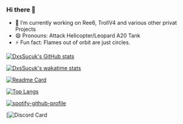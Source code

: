### Hi there 👋

- 🔭 I’m currently working on Ree6, TrollV4 and various other privat Projects
- 😄 Pronouns: Attack Helicopter/Leopard A20 Tank
- ⚡ Fun fact: Flames out of orbit are just circles.

[![DxsSucuk's GitHub stats](https://github-readme-stats.vercel.app/api?username=DxsSucuk&show_icons=true&theme=radical)](https://github.com/DxsSucuk/)

[![DxsSucuk's wakatime stats](https://github-readme-stats.vercel.app/api/wakatime?username=DxsSucuk&theme=radical)](https://github.com/DxsSucuk/)

[![Readme Card](https://github-readme-stats.vercel.app/api/pin/?username=dxssucuk&repo=ree6&theme=radical)](https://github.com/DxsSucuk/Ree6)

[![Top Langs](https://github-readme-stats.vercel.app/api/top-langs/?username=DxsSucuk&layout=compact&theme=radical)](https://github.com/DxsSucuk/)

[![spotify-github-profile](https://spotify-github-profile.vercel.app/api/view?uid=0yll7pztimqz7wkaraekuw1un&cover_image=true&theme=default)](https://spotify-github-profile.vercel.app/api/view?uid=0yll7pztimqz7wkaraekuw1un&redirect=true)

[![Discord Card](https://discord.c99.nl/widget/theme-3/321580743488831490.png)
